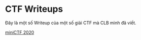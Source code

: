 # CTF Writeups

Đây là một số Writeup của một số giải CTF mà CLB mình đã viết.

[miniCTF 2020](./miniCTF2020/README.md)

